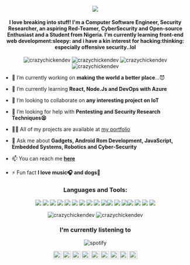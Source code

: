 <p align="center"> <img src="https://github.com/CrazyChickenDev/CrazyChickenDev/blob/master/assets/CrazyChickenDev (3).gif" /> </p>
<h4 align="center">I love breaking into stuff! I'm a Computer Software Engineer, Security Researcher, an aspiring Red-Teamer, CyberSecurity and Open-source Enthusiast and a Student from Nigeria. I'm currently learning front-end web development:sleepy: and i have a kin interest for hacking:thinking: especially offensive security..lol</h4>
<p align="center"> <img src="https://komarev.com/ghpvc/?username=crazychickendev" alt="crazychickendev" /> <img 
src="https://img.shields.io/github/followers/crazychickendev?style=social" alt="crazychickendev" /> <img 
src="https://img.shields.io/github/last-commit/crazychickendev/CrazyChickenDev" alt="crazychickendev" /> <img
src="https://img.shields.io/twitter/follow/crazychickendev?label=Follow%20me&style=social" alt="crazychickendev" /> </p>

- 🔭 I’m currently working on **making the world a better place**...:smiling_imp:

- 🌱 I’m currently learning **React, Node.Js and DevOps with Azure**

- 👯 I’m looking to collaborate on **any interesting project on IoT**

- 🤔 I’m looking for help with **Pentesting and Security Research Techniques:tired_face:**

- 👨‍💻 All of my projects are available at [my portfolio](https://nwaobidaniel.me)

- 💬 Ask me about **Gadgets, Android Rom Development, JavaScript, Embedded Systems, Robotics and Cyber-Security**

- 📫 You can reach me **[here](dannychukz15@gmail.com)**

- ⚡ Fun fact **I love music:headphones: and dogs:dog:**

<h3 align="center">Languages and Tools:</h3>
<p align="center"> <img src="https://img.shields.io/badge/OS-Linux-informational?style=flat&logo=linux&logoColor=white&color=ffc200"/> <img src="https://img.shields.io/badge/Framework-bootstrap-informational?style=flat&logo=bootstrap&logoColor=white&color=ffc200"/> <img src="https://img.shields.io/badge/Language-C-informational?style=flat&logo=C&logoColor=white&color=ffc200"/> <img 
src="https://img.shields.io/badge/Language-C++-informational?style=flat&logo=c++&logoColor=white&color=ffc200"/> <img 
src="https://img.shields.io/badge/Code-HTML-informational?style=flat&logo=html&logoColor=white&color=ffc200"/> <img 
src="https://img.shields.io/badge/Code-CSS-informational?style=flat&logo=css&logoColor=white&color=ffc200"/> <img 
src="https://img.shields.io/badge/Code-React-informational?style=flat&logo=react&logoColor=white&color=ffc200"/> <img 
src="https://img.shields.io/badge/Language-JavaScript-informational?style=flat&logo=javascript&logoColor=white&color=ffc200"/> <img 
src="https://img.shields.io/badge/Code-NodeJS-informational?style=flat&logo=nodejs&logoColor=white&color=ffc200"/> <img 
src="https://img.shields.io/badge/Code-GatsbyJS-informational?style=flat&logo=gatsbyjs&logoColor=white&color=ffc200"/><img src="https://img.shields.io/badge/Language-Python-informational?style=flat&logo=python&logoColor=white&color=ffc200"/> <img 
src="https://img.shields.io/badge/Language-PHP-informational?style=flat&logo=php&logoColor=white&color=ffc200"/> <img 
src="https://img.shields.io/badge/Database-MySQL-informational?style=flat&logo=mysql&logoColor=white&color=ffc200"/><img 
src="https://img.shields.io/badge/Shell-Bash-informational?style=flat&logo=gnu-bash&logoColor=white&color=ffc200"/> <img 
src="https://img.shields.io/badge/OS-Android-informational?style=flat&logo=android&logoColor=white&color=ffc200"/> <img 
src="https://img.shields.io/badge/Editor-VSCode-informational?style=flat&logo=vscode&logoColor=white&color=ffc200"/> <img 
src="https://img.shields.io/badge/VersionControl-Git-informational?style=flat&logo=git&logoColor=white&color=ffc200"/>
</p> 
<!--START_SECTION:waka-->
<!--END_SECTION:waka-->
<p align="center" height='130px'> <img src="https://github-readme-stats.vercel.app/api?username=crazychickendev&show_icons=true&hide_title=true&include_all_commits=true&line_height=21&bg_color=0,FFC200,FFD479,FFE8BE,F8F2E4&count_private=true&theme=graywhite" alt="crazychickendev"/> <img src="https://github-readme-stats.vercel.app/api/top-langs/?username=crazychickendev&layout=compact&show_icons=true&bg_color=0,FFE8BE,FFD479,FFC200&theme=graywhite&hide_title=true" alt="crazychickendev"/> </p>
<h3 align="center">I'm currently listening to</h3>
<p align="center"> <img src="https://spotify-github-profile.vercel.app/api/view?uid=n0rm1kq3erv1julqyq7evfmgi&cover_image=true" alt="spotify"/></p>

<p align="center">
<a href="https://codepen.io/crazychickendev" target="blank"><img align="center" src="https://cdn.jsdelivr.net/npm/simple-icons@3.0.1/icons/codepen.svg" alt="crazychickendev" height="22" width="22" /></a>
<a href="https://wa.me/2348022273025" target="blank"><img align="center" src="https://cdn.jsdelivr.net/npm/simple-icons@v3/icons/whatsapp.svg" alt="crazychickendev" height="22" width="22" /></a>
<a href="https://dev.to/crazychickendev" target="blank"><img align="center" src="https://cdn.jsdelivr.net/npm/simple-icons@3.0.1/icons/dev-dot-to.svg" alt="crazychickendev" height="22" width="22" /></a>
<a href="https://twitter.com/crazychickendev" target="blank"><img align="center" src="https://cdn.jsdelivr.net/npm/simple-icons@3.0.1/icons/twitter.svg" alt="crazychickendev" height="22" width="22" /></a>
<a href="https://linkedin.com/in/nwaobi-daniel" target="blank"><img align="center" src="https://cdn.jsdelivr.net/npm/simple-icons@3.0.1/icons/linkedin.svg" alt="nwaobi-daniel" height="22" width="22" /></a>
<a href="https://stackoverflow.com/users/nwaobi-daniel" target="blank"><img align="center" src="https://cdn.jsdelivr.net/npm/simple-icons@3.0.1/icons/stackoverflow.svg" alt="nwaobi-daniel" height="22" width="22" /></a>
<a href="https://www.reddit.com/user/dannychukz15/" target="blank"><img align="center" src="https://cdn.jsdelivr.net/npm/simple-icons@v3/icons/reddit.svg" alt="nwaobi-daniel" height="22" width="22" /></a>
<a href="https://t.me/CrazyChickenDev" target="blank"><img align="center" src="https://cdn.jsdelivr.net/npm/simple-icons@v3/icons/telegram.svg" alt="crazychickendev" height="22" width="22" /></a>
<a href="https://instagram.com/crazychickendev" target="blank"><img align="center" src="https://cdn.jsdelivr.net/npm/simple-icons@3.0.1/icons/instagram.svg" alt="crazychickendev" height="22" width="22" /></a>
</p>
